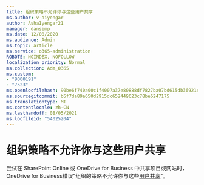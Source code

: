 ```yaml
---
title: 组织策略不允许你与这些用户共享
ms.author: v-aiyengar
author: AshaIyengar21
manager: dansimp
ms.date: 12/08/2020
ms.audience: Admin
ms.topic: article
ms.service: o365-administration
ROBOTS: NOINDEX, NOFOLLOW
localization_priority: Normal
ms.collection: Adm_O365
ms.custom:
- "9000191"
- "7523"
ms.openlocfilehash: 90be6f740a00c1f4007a37e80888df7827ba07bd615db36921ee8f01cc5ea05c
ms.sourcegitcommit: b5f7da89a650d2915dc652449623c78be6247175
ms.translationtype: MT
ms.contentlocale: zh-CN
ms.lasthandoff: 08/05/2021
ms.locfileid: "54025204"
---
```

# <a name="organizations-policies-do-not-allow-you-to-share-with-these-users"></a>组织策略不允许你与这些用户共享

尝试在 SharePoint Online 或 OneDrive for Business 中共享项目或网站时，OneDrive for Business错误"组织的策略不允许你与这些[用户共享](https://docs.microsoft.com/sharepoint/troubleshoot/sharing-and-permissions/organization-policies-do-not-allow-you-to-share-with-users-error)"。